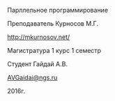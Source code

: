 Парллельное программирование 

Преподаватель Курносов М.Г.

http://mkurnosov.net/

Магистратура 1 курс 1 семестр

Студент Гайдай А.В.

AVGaidai@ngs.ru

2016г.
